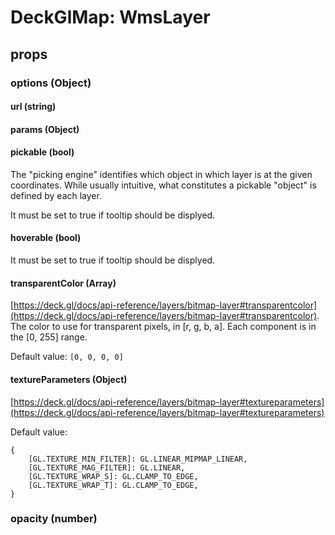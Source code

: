 # DeckGlMap: WmsLayer

## props

### options (Object)

#### url (string)

#### params (Object)

#### pickable (bool)

The "picking engine" identifies which object in which layer is at the given coordinates. While usually intuitive, what constitutes a pickable "object" is defined by each layer.

It must be set to true if tooltip should be displyed.

#### hoverable (bool)

It must be set to true if tooltip should be displyed.

#### transparentColor (Array)

[https://deck.gl/docs/api-reference/layers/bitmap-layer#transparentcolor](https://deck.gl/docs/api-reference/layers/bitmap-layer#transparentcolor).
The color to use for transparent pixels, in [r, g, b, a]. Each component is in the [0, 255] range.

Default value:
`[0, 0, 0, 0]`

#### textureParameters (Object)

[https://deck.gl/docs/api-reference/layers/bitmap-layer#textureparameters](https://deck.gl/docs/api-reference/layers/bitmap-layer#textureparameters)

Default value:

```
{
    [GL.TEXTURE_MIN_FILTER]: GL.LINEAR_MIPMAP_LINEAR,
    [GL.TEXTURE_MAG_FILTER]: GL.LINEAR,
    [GL.TEXTURE_WRAP_S]: GL.CLAMP_TO_EDGE,
    [GL.TEXTURE_WRAP_T]: GL.CLAMP_TO_EDGE,
}
```

### opacity (number)
